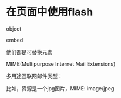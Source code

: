 # 在页面中使用flash

object

embed

他们都是可替换元素

MIME(Multipurpose Internet Mail Extensions)

多用途互联网邮件类型：
 
 比如，资源是一个jpg图片，MIME: image/jpeg